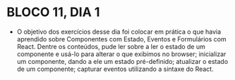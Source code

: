 # BLOCO 11, DIA 1

- O objetivo dos exercícios desse dia foi colocar em prática o que havia aprendido sobre Componentes com Estado, Eventos e Formulários com React. Dentre os conteúdos, pude ler sobre a ler o estado de um componente e usá-lo para alterar o que exibimos no browser; inicializar um componente, dando a ele um estado pré-definido; atualizar o estado de um componente; capturar eventos utilizando a sintaxe do React.
